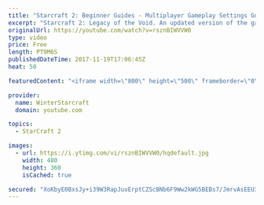 ```yaml
---
title: "Starcraft 2: Beginner Guides - Multiplayer Gameplay Settings Guide and Recommendations (Updated)"
excerpt: "Starcraft 2: Legacy of the Void. An updated version of the gameplay/controls and region settings guide for Legacy of the Void, going over the changes and reiterating my recommended settings, as well as the settings I use as a Grandmaster player.  Thanks for watching and hope you enjoy!  I am a Grandmasters"
originalUrl: https://youtube.com/watch?v=rsznBIWVVW0
type: video
price: Free
length: PT9M6S
publishedDateTime: 2017-11-19T17:06:45Z
heat: 50

featuredContent: "<iframe width=\"800\" height=\"500\" frameborder=\"0\" src=\"https://www.youtube.com/embed/rsznBIWVVW0\" allow=\"accelerometer; autoplay; encrypted-media; gyroscope; picture-in-picture\" allowfullscreen></iframe>"

provider:
  name: WinterStarcraft
  domain: youtube.com

topics:
  - StarCraft 2

images:
  - url: https://i.ytimg.com/vi/rsznBIWVVW0/hqdefault.jpg
    width: 480
    height: 360
    isCached: true

secured: "XoKbyE0BxsJy+i39W3RapJuvErptCZScBNb6F9Ww2kWG5BEBs7/JmrvAsEEU32FGmG5ke4fNFmT4Ex+560FynNYhcNzdfYmPYCPP7Lezq3HD5we1/9Py61qPx73pN+CThIEkgocMmj3hm4Iz80XTTuF9ayu88UPLZSqB0syTDDXSrwJ7TdFSRtRJGYBnRisFy4ArNkKST+NdyDvRSq7nLIRaZ2z4rWlrhjAMs4yDrpIWYppDUhABDY5dyw6BJ3t2hz8HK7ZZBF+pBT6ZevJB6blBW6zkMJFB3U6f1B8AZ3XLtbyaHv9+WPI1xjYZGWGOBpEwlBoB312ynrFT1jc83XjWsH6Bro5kZ/wKMhe0lle+rwJtPvw9Ne6y+YbKB8i0PSHdu9a5HoSuvuEIJvRPjXB1qfsTxrD0U3p54X5r1lw=;boONSvWC6A3Uyf/oeGeU5Q=="
---
```


